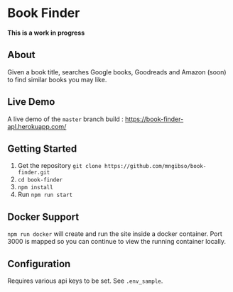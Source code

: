 # Book Finder
**This is a work in progress**

## About
Given a book title, searches Google books, Goodreads and Amazon (soon) to find similar books you may like.

## Live Demo
A live demo of the `master` branch build : https://book-finder-apl.herokuapp.com/

## Getting Started
1. Get the repository `git clone https://github.com/mngibso/book-finder.git`
2. `cd book-finder`
3. `npm install`
3. Run `npm run start`

## Docker Support
`npm run docker` will create and run the site inside a docker container. Port 3000 is mapped so you can continue to view the running container locally.

## Configuration
Requires various api keys to be set.  See `.env_sample`.
